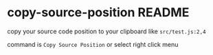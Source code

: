 # copy-source-position README

copy your source code position to your clipboard like `src/test.js:2,4`

command is `Copy Source Position` or select right click menu
